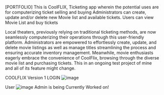 [PORTFOLIO]
This is CoolFLIX, Ticketing app wherein the potential uses are for computerizing ticket selling and buying Administrators can create, update and/or delete new Movie list and available tickets. Users can view Movie List and buy tickets

Local theaters, previously relying on traditional ticketing methods, are now seamlessly computerizing their operations through this user-friendly platform. 
Administrators are empowered to effortlessly create, update, and delete movie listings as well as manage titles streamlining the process and ensuring accurate inventory management. 
Meanwhile, movie enthusiasts eagerly embrace the convenience of CoolFlix, browsing through the diverse movie list and purchasing tickets.
This in an ongoing test project of mine and all of its feature might change.

COOLFLIX Version 1
LOGIN ![image](https://github.com/rizangelveran/Veran_Final_Summative/assets/82424198/981b9b30-d1f4-47f8-9e45-53b11d455bf4)

User ![image](https://github.com/rizangelveran/Veran_Final_Summative/assets/82424198/dd989679-0eba-4ff3-81b4-0a9a62415119)
Admin is being Currently Worked on!
